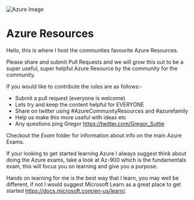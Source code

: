 ![Azure Image](https://portal.azure.com/favicon.ico)
   
# Azure Resources 

Hello, this is where I host the communties favourite Azure Resources.

Please share and submit Pull Requests and we will grow this out to be a super useful, super helpful Azure Resource by
the community for the community.

If you would like to contribute the rules are as follows:-

* Submit a pull request (everyone is welcome)
* Lets try and keep the content helpful for EVERYONE
* Share on twitter using #AzureCommunityResources and #azurefamily
* Help us make this more useful with ideas etc 
* Any questions ping Gregor https://twitter.com/Gregor_Suttie 

Checkout the *Exam* folder for information about info on the main Azure Exams.

If your looking to get started learning Azure I always suggest think about doing the Azure exams, take a look at Az-900 which is the fundamentals exam, this will focus you on learning and give you a purpose.

Hands on learning for me is the best way that I learn, you may well be different, if not I would suggest Microsoft Learn as a great place to get started https://docs.microsoft.com/en-us/learn/.
